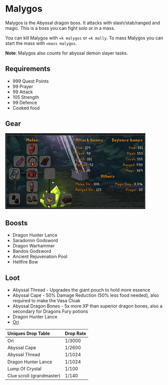 # Malygos

Malygos is the Abyssal dragon boss. It attacks with slash/stab/ranged and magic. This is a boss you can fight solo or in a mass.

You can kill Malygos with `=k malygos` or `=k mally`. To mass Malygos you can start the mass with `=mass malygos`.

**Note**: Malygos also counts for abyssal demon slayer tasks.

## Requirements

* 999 Quest Points
* 99 Prayer
* 99 Attack
* 105 Strength
* 99 Defence
* Cooked food

## Gear

![BiS Defensive Gear for Malygos](../.gitbook/assets/bis_mally.png)

## Boosts

* Dragon Hunter Lance
* Saradomin Godsword
* Dragon Warhammer
* Bandos Godsword
* Ancient Rejuvenation Pool
* Hellfire Bow 

## Loot

* Abyssal Thread - Upgrades the giant pouch to hold more essence
* Abyssal Cape - 50% Damage Reduction \(50% less food needed\), also required to make the Vasa Cloak
* Abyssal Dragon Bones - 5x more XP than superior dragon bones, also a secondary for Dragons Fury potions
* Dragon Hunter Lance
* [Ori](../custom-items/pets.md#resource-gathering-and-loot-effecting-pets)

| Uniques Drop Table | Drop Rate |
| :--- | :--- |
| Ori | 1/3000 |
| Abyssal Cape | 1/2600 |
| Abyssal Thread | 1/1024 |
| Dragon Hunter Lance | 1/1024 |
| Lump Of Crystal | 1/100 |
| Clue scroll \(grandmaster\) | 1/140 |

